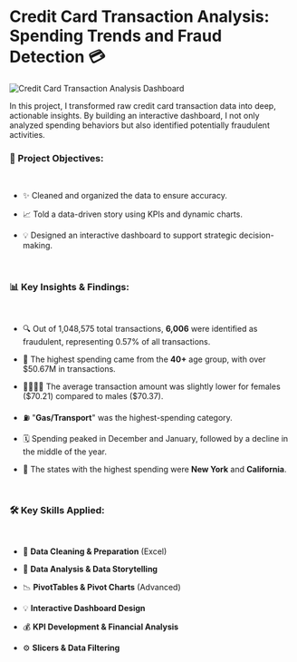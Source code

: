 
  <h1>Credit Card Transaction Analysis: Spending Trends and Fraud Detection 💳</h1>
  <img src="#" alt="Credit Card Transaction Analysis Dashboard">

  <p>In this project, I transformed raw credit card transaction data into deep, actionable insights. By building an interactive dashboard, I not only analyzed spending behaviors but also identified potentially fraudulent activities.</p>

  <h3>🎯 Project Objectives:</h3>
  <br>
  <ul>
    <li><p>✨ Cleaned and organized the data to ensure accuracy.</p></li>
    <li><p>📈 Told a data-driven story using KPIs and dynamic charts.</p></li>
    <li><p>💡 Designed an interactive dashboard to support strategic decision-making.</p></li>
  </ul>
  
  <br>

  <h3>📊 Key Insights & Findings:</h3>
  <br>
  <ul>
    <li><p>🔍 Out of 1,048,575 total transactions, <b>6,006</b> were identified as fraudulent, representing 0.57% of all transactions.</p></li>
    <li><p>👴 The highest spending came from the <b>40+</b> age group, with over $50.67M in transactions.</p></li>
    <li><p>👩‍🦰👨‍🦰 The average transaction amount was slightly lower for females ($70.21) compared to males ($70.37).</p></li>
    <li><p>⛽ "<b>Gas/Transport</b>" was the highest-spending category.</p></li>
    <li><p>🗓️ Spending peaked in December and January, followed by a decline in the middle of the year.</p></li>
    <li><p>🗽 The states with the highest spending were <b>New York</b> and <b>California</b>.</p></li>
  </ul>

  <br>

  <h3>🛠️ Key Skills Applied:</h3>
  <br>
  <ul>
    <li><p>🧹 <b>Data Cleaning & Preparation</b> (Excel)</p></li>
    <li><p>📖 <b>Data Analysis & Data Storytelling</b></p></li>
    <li><p>📉 <b>PivotTables & Pivot Charts</b> (Advanced)</p></li>
    <li><p>💡 <b>Interactive Dashboard Design</b></p></li>
    <li><p>💰 <b>KPI Development & Financial Analysis</b></p></li>
    <li><p>⚙️ <b>Slicers & Data Filtering</b></p></li>
  </ul>
  
  <br>
